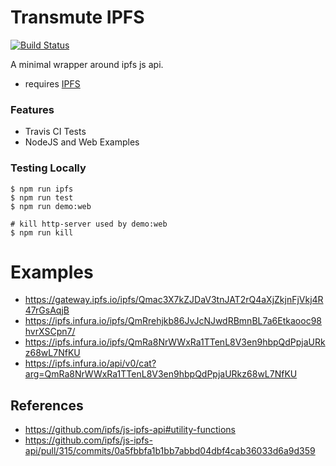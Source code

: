 # Transmute IPFS

[![Build Status](https://travis-ci.org/transmute-industries/transmute-ipfs.svg?branch=master)](https://travis-ci.org/transmute-industries/transmute-ipfs)

A minimal wrapper around ipfs js api.

- requires [IPFS](https://ipfs.io/docs/install/)

### Features

- Travis CI Tests
- NodeJS and Web Examples

### Testing Locally

```
$ npm run ipfs
$ npm run test
$ npm run demo:web

# kill http-server used by demo:web
$ npm run kill 
```

# Examples

- https://gateway.ipfs.io/ipfs/Qmac3X7kZJDaV3tnJAT2rQ4aXjZkjnFjVkj4R47rGsAqjB
- https://ipfs.infura.io/ipfs/QmRrehjkb86JvJcNJwdRBmnBL7a6Etkaooc98hvrXSCpn7/
- https://ipfs.infura.io/ipfs/QmRa8NrWWxRa1TTenL8V3en9hbpQdPpjaURkz68wL7NfKU
- https://ipfs.infura.io/api/v0/cat?arg=QmRa8NrWWxRa1TTenL8V3en9hbpQdPpjaURkz68wL7NfKU


## References

- https://github.com/ipfs/js-ipfs-api#utility-functions
- https://github.com/ipfs/js-ipfs-api/pull/315/commits/0a5fbbfa1b1bb7abbd04dbf4cab36033d6a9d359